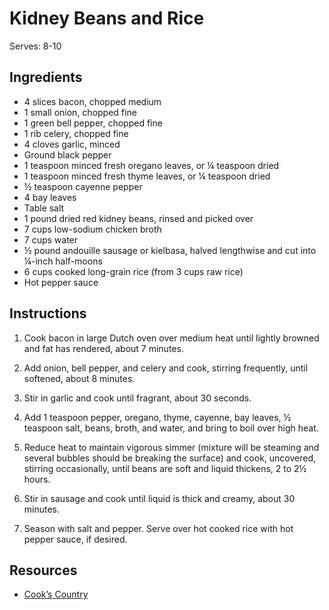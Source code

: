 # Kidney Beans and Rice

Serves: 8-10

## Ingredients

* 4 slices bacon, chopped medium
* 1 small onion, chopped fine
* 1 green bell pepper, chopped fine
* 1 rib celery, chopped fine
* 4 cloves garlic, minced
* Ground black pepper
* 1 teaspoon minced fresh oregano leaves, or ¼ teaspoon dried
* 1 teaspoon minced fresh thyme leaves, or ¼ teaspoon dried
* ½ teaspoon cayenne pepper
* 4 bay leaves
* Table salt
* 1 pound dried red kidney beans, rinsed and picked over
* 7 cups low-sodium chicken broth
* 7 cups water
* ½ pound andouille sausage or kielbasa, halved lengthwise and cut into ¼-inch half-moons
* 6 cups cooked long-grain rice (from 3 cups raw rice)
* Hot pepper sauce

## Instructions

1. Cook bacon in large Dutch oven over medium heat until lightly browned and fat has rendered, about 7 minutes.

2. Add onion, bell pepper, and celery and cook, stirring frequently, until softened, about 8 minutes.

3. Stir in garlic and cook until fragrant, about 30 seconds.

4. Add 1 teaspoon pepper, oregano, thyme, cayenne, bay leaves, ½ teaspoon salt, beans, broth, and water, and bring to boil over high heat.

5. Reduce heat to maintain vigorous simmer (mixture will be steaming and several bubbles should be breaking the surface) and cook, uncovered, stirring occasionally, until beans are soft and liquid thickens, 2 to 2½ hours.

6. Stir in sausage and cook until liquid is thick and creamy, about 30 minutes.

7. Season with salt and pepper. Serve over hot cooked rice with hot pepper sauce, if desired.

## Resources

* [Cook’s Country](https://www.cookscountry.com/recipes/2862-red-beans-and-rice)
